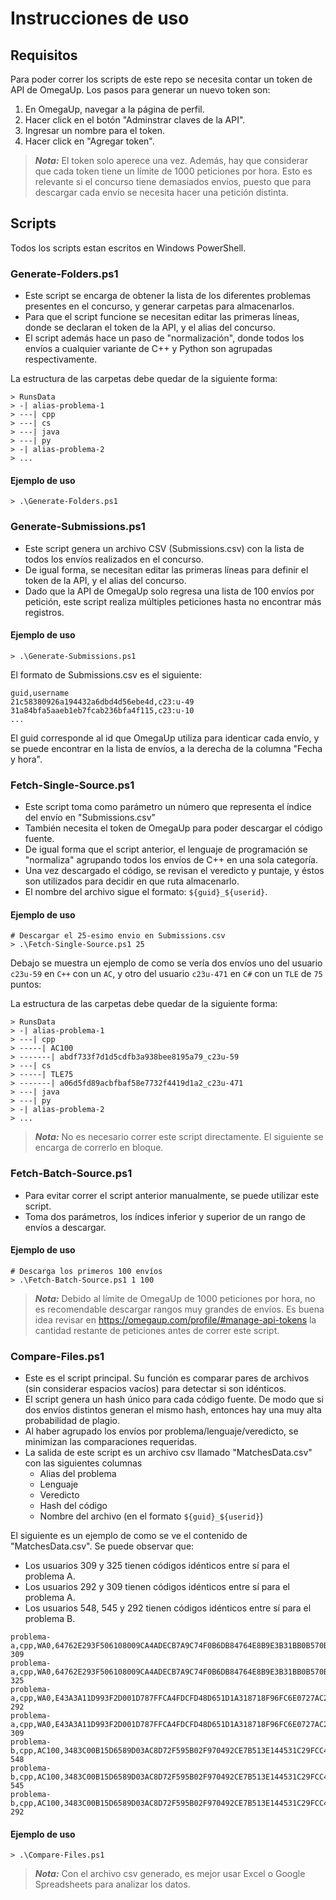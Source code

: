 # Instrucciones de uso

## Requisitos
Para poder correr los scripts de este repo se necesita contar un token de API de OmegaUp. Los pasos para generar un nuevo token son:
 1. En OmegaUp, navegar a la página de perfil.
 2. Hacer click en el botón "Adminstrar claves de la API".
 3. Ingresar un nombre para el token.
 4. Hacer click en "Agregar token".

> **_Nota:_** El token solo aperece una vez. Además, hay que considerar que cada token tiene un límite de 1000 peticiones por hora. Esto es relevante si el concurso tiene demasiados envíos, puesto que para descargar cada envío se necesita hacer una petición distinta.

## Scripts
Todos los scripts estan escritos en Windows PowerShell.

### Generate-Folders.ps1
- Este script se encarga de obtener la lista de los diferentes problemas presentes en el concurso, y generar carpetas para almacenarlos.
- Para que el script funcione se necesitan editar las primeras líneas, donde se declaran el token de la API, y el alias del concurso.
- El script además hace un paso de "normalización", donde todos los envíos a cualquier variante de C++ y Python son agrupadas respectivamente.

La estructura de las carpetas debe quedar de la siguiente forma:

```
> RunsData
> -| alias-problema-1
> ---| cpp
> ---| cs
> ---| java
> ---| py
> -| alias-problema-2
> ...
```

#### Ejemplo de uso
```
> .\Generate-Folders.ps1
```

### Generate-Submissions.ps1
- Este script genera un archivo CSV (Submissions.csv) con la lista de todos los envíos realizados en el concurso.
- De igual forma, se necesitan editar las primeras líneas para definir el token de la API, y el alias del concurso.
- Dado que la API de OmegaUp solo regresa una lista de 100 envíos por petición, este script realiza múltiples peticiones hasta no encontrar más registros.

#### Ejemplo de uso
```
> .\Generate-Submissions.ps1
```

El formato de Submissions.csv es el siguiente:

```
guid,username
21c58380926a194432a6dbd4d56ebe4d,c23:u-49
31a84bfa5aaeb1eb7fcab236bfa4f115,c23:u-10
...
```
El guid corresponde al id que OmegaUp utiliza para identicar cada envío, y se puede encontrar en la lista de envíos, a la derecha de la columna "Fecha y hora".

### Fetch-Single-Source.ps1
- Este script toma como parámetro un número que representa el índice del envío en "Submissions.csv"
- También necesita el token de OmegaUp para poder descargar el código fuente.
- De igual forma que el script anterior, el lenguaje de programación se "normaliza" agrupando todos los envíos de C++ en una sola categoría.
- Una vez descargado el código, se revisan el veredicto y puntaje, y éstos son utilizados para decidir en que ruta almacenarlo.
- El nombre del archivo sigue el formato: `${guid}_${userid}`.

#### Ejemplo de uso
```
# Descargar el 25-esimo envio en Submissions.csv
> .\Fetch-Single-Source.ps1 25 
```

Debajo se muestra un ejemplo de como se vería dos envíos uno del usuario `c23u-59` en `C++` con un `AC`, y otro del usuario `c23u-471` en `C#` con un `TLE` de `75` puntos:

La estructura de las carpetas debe quedar de la siguiente forma:

```
> RunsData
> -| alias-problema-1
> ---| cpp
> -----| AC100
> -------| abdf733f7d1d5cdfb3a938bee8195a79_c23u-59
> ---| cs
> -----| TLE75
> -------| a06d5fd89acbfbaf58e7732f4419d1a2_c23u-471
> ---| java
> ---| py
> -| alias-problema-2
> ...
```

> **_Nota:_** No es necesario correr este script directamente. El siguiente se encarga de correrlo en bloque.

### Fetch-Batch-Source.ps1
- Para evitar correr el script anterior manualmente, se puede utilizar este script.
- Toma dos parámetros, los índices inferior y superior de un rango de envíos a descargar.

#### Ejemplo de uso
```
# Descarga los primeros 100 envíos
> .\Fetch-Batch-Source.ps1 1 100 
```

> **_Nota:_** Debido al límite de OmegaUp de 1000 peticiones por hora, no es recomendable descargar rangos muy grandes de envíos. Es buena idea revisar en https://omegaup.com/profile/#manage-api-tokens la cantidad restante de peticiones antes de correr este script.

### Compare-Files.ps1
- Este es el script principal. Su función es comparar pares de archivos (sin considerar espacios vacíos) para detectar si son idénticos.
- El script genera un hash único para cada código fuente. De modo que si dos envíos distintos generan el mismo hash, entonces hay una muy alta probabilidad de plagio.
- Al haber agrupado los envíos por problema/lenguaje/veredicto, se minimizan las comparaciones requeridas.
- La salida de este script es un archivo csv llamado "MatchesData.csv" con las siguientes columnas
  - Alias del problema
  - Lenguaje
  - Veredicto
  - Hash del código
  - Nombre del archivo (en el formato `${guid}_${userid}`)
 
El siguiente es un ejemplo de como se ve el contenido de "MatchesData.csv". Se puede observar que:
- Los usuarios 309 y 325 tienen códigos idénticos entre sí para el problema A.
- Los usuarios 292 y 309 tienen códigos idénticos entre sí para el problema A.
- Los usuarios 548, 545 y 292 tienen códigos idénticos entre sí para el problema B.

```
problema-a,cpp,WA0,64762E293F506108009CA4ADECB7A9C74F0B6DB84764E8B9E3B31BB0B570BFBC,ab6c53b78888e1ca5416a6a533014fcf_usuario-309
problema-a,cpp,WA0,64762E293F506108009CA4ADECB7A9C74F0B6DB84764E8B9E3B31BB0B570BFBC,af4f5a4655ce2e388cffe462960b3864_usuario-325
problema-a,cpp,WA0,E43A3A11D993F2D001D787FFCA4FDCFD48D651D1A318718F96FC6E0727AC23C0,354693f9b8010a0b45fcfe4275df0d16_usuario-292
problema-a,cpp,WA0,E43A3A11D993F2D001D787FFCA4FDCFD48D651D1A318718F96FC6E0727AC23C0,6ec81c3517e5803aa76102d0dd99405c_usuario-309
problema-b,cpp,AC100,3483C00B15D6589D03AC8D72F595B02F970492CE7B513E144531C29FCC4D9E3F,985dca0ed7e50c701e48c77a80e51a10_usuario-548
problema-b,cpp,AC100,3483C00B15D6589D03AC8D72F595B02F970492CE7B513E144531C29FCC4D9E3F,bec35f7d8bc8d31102c251be0d5efd17_usuario-545
problema-b,cpp,AC100,3483C00B15D6589D03AC8D72F595B02F970492CE7B513E144531C29FCC4D9E3F,d077e93047baf1a61f3fefe68ccc085b_usuario-292

```

#### Ejemplo de uso
```
> .\Compare-Files.ps1
```

> **_Nota:_** Con el archivo csv generado, es mejor usar Excel o Google Spreadsheets para analizar los datos.
  

